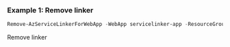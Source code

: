### Example 1: Remove linker
```powershell
Remove-AzServiceLinkerForWebApp -WebApp servicelinker-app -ResourceGroupName servicelinker-test-group -Name testLinker       
```

Remove linker
